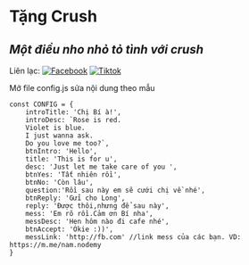 # Tặng Crush
## _Một điều nho nhỏ tỏ tình với crush_

Liên lạc: 
[![Facebook](https://i.imgur.com/GRqy96ts.jpg)](https://www.facebook.com/nam.nodemy)
[![Tiktok](https://i.imgur.com/Nbfl1E7t.jpg)](https://www.tiktok.com/@manindev)

Mở file config.js sửa nội dung theo mẫu
```
const CONFIG = {
    introTitle: 'Chị Bí à!',
    introDesc: `Rose is red.
    Violet is blue. 
    I just wanna ask.
    Do you love me too?`,
    btnIntro: 'Hello',
    title: 'This is for u',
    desc: 'Just let me take care of you ',
    btnYes: 'Tất nhiên rồi',
    btnNo: 'Còn lâu',
    question:'Rồi sau này em sẽ cưới chị về nhé',
    btnReply: 'Gửi cho Long',
    reply: 'Được thôi,nhưng để sau này',
    mess: 'Em rõ rồi.Cảm ơn Bí nha',
    messDesc: 'Hẹn hôm nào đi cafe nhé',
    btnAccept: 'Okie :))',
    messLink: 'http://fb.com' //link mess của các bạn. VD: https://m.me/nam.nodemy
}
```

